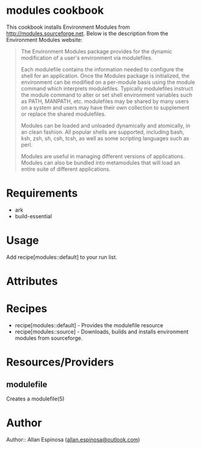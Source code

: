 # modules cookbook

This cookbook installs Environment Modules from
<http://modules.sourceforge.net>.  Below is the description from the Environment
Modules website:

> The Environment Modules package provides for the dynamic modification of a
> user's environment via modulefiles.
>
> Each modulefile contains the information needed to configure the shell for an
> application. Once the Modules package is initialized, the environment can be
> modified on a per-module basis using the module command which interprets
> modulefiles. Typically modulefiles instruct the module command to alter or set
> shell environment variables such as PATH, MANPATH, etc. modulefiles may be
> shared by many users on a system and users may have their own collection to
> supplement or replace the shared modulefiles.
> 
> Modules can be loaded and unloaded dynamically and atomically, in an clean
> fashion. All popular shells are supported, including bash, ksh, zsh, sh, csh,
> tcsh, as well as some scripting languages such as perl.
> 
> Modules are useful in managing different versions of applications. Modules can
> also be bundled into metamodules that will load an entire suite of different
> applications.

# Requirements

  * ark
  * build-essential

# Usage

Add recipe[modules::default] to your run list.

# Attributes

# Recipes

  * recipe[modules::default] - Provides the modulefile resource
  * recipe[modules::source] - Downloads, builds and installs environment modules from
    sourceforge.

# Resources/Providers

## modulefile

Creates a modulefile(5)

# Author

Author:: Allan Espinosa (<allan.espinosa@outlook.com>)
